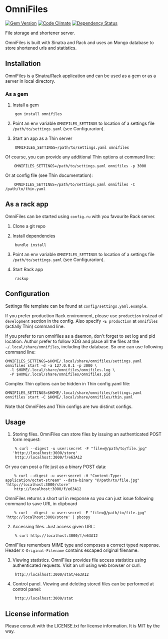 # OmniFiles

[![Gem Version](https://img.shields.io/gem/v/omnifiles.svg)](https://rubygems.org/gems/omnifiles)
[![Code Climate](https://codeclimate.com/github/theirix/omnifiles/badges/gpa.svg)](https://codeclimate.com/github/theirix/omnifiles)
[![Dependency Status](https://gemnasium.com/theirix/omnifiles.svg)](https://gemnasium.com/theirix/omnifiles)

File storage and shortener server.

OmniFiles is built with Sinatra and Rack and uses an Mongo database to store shortened
urls and statistics.

## Installation

OmniFiles is a Sinatra/Rack application and can be used as a gem or as a server in local directory.

### As a gem

1. Install a gem

        gem install omnifiles

2. Point an env variable `OMNIFILES_SETTINGS` to location of a settings file `/path/to/settings.yaml` (see Configurarion).

3. Start an app as a Thin server

        OMNIFILES_SETTINGS=/path/to/settings.yaml omnifiles
Of course, you can provide any additional Thin options at command line:

        OMNIFILES_SETTINGS=/path/to/settings.yaml omnifiles -p 3000
Or at config file (see Thin documentation):

        OMNIFILES_SETTINGS=/path/to/settings.yaml omnifiles -C /path/to/thin.yaml


## As a rack app

OmniFiles can be started using `config.ru` with you favourite Rack server.

1. Clone a git repo

2. Install dependencies

        bundle install

3. Point an env variable `OMNIFILES_SETTINGS` to location of a settings file `/path/to/settings.yaml` (see Configurarion).

4. Start Rack app

        rackup

## Configuration

Settings file template can be found at `config/settings.yaml.example`.

If you prefer production Rack environment, please use `production` instead of `development` section in the config.
Also specify `-E production` at `omnifiles` (actially Thin) command line.

If you prefer to run omnifiles as a daemon, don't forget to set log and pid location. Author prefer to follow XDG and place all the files at the `~/.local/share/omnifiles`, including the database. So one can use following command line:

    OMNIFILES_SETTINGS=$HOME/.local/share/omnifiles/settings.yaml omnifiles start -d -a 127.0.0.1 -p 3000 \
      -l $HOME/.local/share/omnifiles/omnifiles.log \
      -P $HOME/.local/share/omnifiles/omnifiles.pid

Complex Thin options can be hidden in Thin config.yaml file:

    OMNIFILES_SETTINGS=$HOME/.local/share/omnifiles/settings.yaml omnifiles start -C $HOME/.local/share/omnifiles/thin.yaml

Note that OmniFiles and Thin configs are two distinct configs.

## Usage

1. Storing files.
OmniFiles can store files by issuing an authenticated POST form request:

        % curl --digest -u user:secret -F "file=@/path/to/file.jpg" 'http://localhost:3000/store'
        http://localhost:3000/f/e63A12
Or you can post a file just as a binary POST data:

        % curl --digest -u user:secret -H "Content-Type: application/octet-stream" --data-binary "@/path/to/file.jpg" 'http://localhost:3000/store'
        http://localhost:3000/f/e63A12
OmniFiles returns a short url in response so you can just issue following command to save URL in clipboard

        % curl --digest -u user:secret -F "file=@/path/to/file.jpg" 'http://localhost:3000/store' | pbcopy

2. Accessing files.
Just access given URL:

        % curl http://localhost:3000/f/e63A12
OmniFiles remembers MIME type and composes a correct typed response.
Header `X-Original-Filename` contains escaped original filename.

3. Viewing statistics.
OmniFiles provides file access statistics using authenticated requests.
Visit an url using web browser or curl.

        http://localhost:3000/stat/e63A12

3. Control panel.
Viewing and deleting stored files can be performed at control panel:

		http://localhost:3000/stat

## License information

Please consult with the LICENSE.txt for license information. It is MIT by the way.
